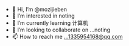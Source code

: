 - 👋 Hi, I’m @mozijieben
- 👀 I’m interested in noting
- 🌱 I’m currently learning 计算机
- 💞️ I’m looking to collaborate on ...noting
- 📫 How to reach me ...1335954168@qq.com

<!---
mozijieben/mozijieben is a ✨ special ✨ repository because its `README.md` (this file) appears on your GitHub profile.
You can click the Preview link to take a look at your changes.
--->
